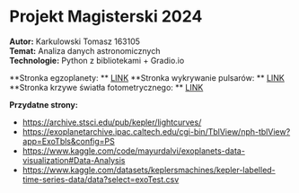 # Projekt Magisterski 2024  
**Autor:** Karkulowski Tomasz 163105  
**Temat:** Analiza danych astronomicznych  
**Technologie:** Python z bibliotekami + Gradio.io 

**Stronka egzoplanety: ** [LINK](https://projekt-magisterski-2024.onrender.com)
**Stronka wykrywanie pulsarów: ** [LINK](https://pulsar-detection.onrender.com)
**Stronka krzywe światła fotometrycznego: ** [LINK](https://projekt-magisterski-2024.onrender.com)

**Przydatne strony:**  
- https://archive.stsci.edu/pub/kepler/lightcurves/
- https://exoplanetarchive.ipac.caltech.edu/cgi-bin/TblView/nph-tblView?app=ExoTbls&config=PS
- https://www.kaggle.com/code/mayurdalvi/exoplanets-data-visualization#Data-Analysis
- https://www.kaggle.com/datasets/keplersmachines/kepler-labelled-time-series-data/data?select=exoTest.csv

